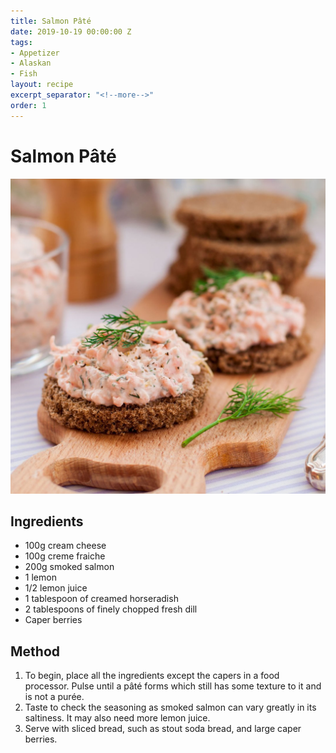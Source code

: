 ```yaml
---
title: Salmon Pâté
date: 2019-10-19 00:00:00 Z
tags:
- Appetizer
- Alaskan
- Fish
layout: recipe
excerpt_separator: "<!--more-->"
order: 1
---
```


# Salmon Pâté

<!--more-->

[![Salmon Pâté](/_uploads/salmonpate.jpg)](/_uploads/salmonpate.jpg)

## Ingredients

- 100g cream cheese
- 100g creme fraiche
- 200g smoked salmon
- 1 lemon
- 1/2 lemon juice
- 1 tablespoon of creamed horseradish
- 2 tablespoons of finely chopped fresh dill
- Caper berries



## Method

1. To begin, place all the ingredients except the capers in a food processor. Pulse until a pâté forms which still has some texture to it and is not a purée.
2. Taste to check the seasoning as smoked salmon can vary greatly in its saltiness. It may also need more lemon juice.
3. Serve with sliced bread, such as stout soda bread, and large caper berries.
